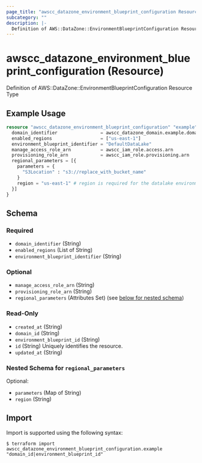 ```yaml
---
page_title: "awscc_datazone_environment_blueprint_configuration Resource - terraform-provider-awscc"
subcategory: ""
description: |-
  Definition of AWS::DataZone::EnvironmentBlueprintConfiguration Resource Type
---
```


# awscc_datazone_environment_blueprint_configuration (Resource)

Definition of AWS::DataZone::EnvironmentBlueprintConfiguration Resource Type

## Example Usage

```terraform
resource "awscc_datazone_environment_blueprint_configuration" "example" {
  domain_identifier                = awscc_datazone_domain.example.domain_id
  enabled_regions                  = ["us-east-1"]
  environment_blueprint_identifier = "DefaultDataLake"
  manage_access_role_arn           = awscc_iam_role.access.arn
  provisioning_role_arn            = awscc_iam_role.provisioning.arn
  regional_parameters = [{
    parameters = {
      "S3Location" : "s3://replace_with_bucket_name"
    }
    region = "us-east-1" # region is required for the datalake environment
  }]
}
```

<!-- schema generated by tfplugindocs -->
## Schema

### Required

- `domain_identifier` (String)
- `enabled_regions` (List of String)
- `environment_blueprint_identifier` (String)

### Optional

- `manage_access_role_arn` (String)
- `provisioning_role_arn` (String)
- `regional_parameters` (Attributes Set) (see [below for nested schema](#nestedatt--regional_parameters))

### Read-Only

- `created_at` (String)
- `domain_id` (String)
- `environment_blueprint_id` (String)
- `id` (String) Uniquely identifies the resource.
- `updated_at` (String)

<a id="nestedatt--regional_parameters"></a>
### Nested Schema for `regional_parameters`

Optional:

- `parameters` (Map of String)
- `region` (String)

## Import

Import is supported using the following syntax:

```shell
$ terraform import awscc_datazone_environment_blueprint_configuration.example "domain_id|environment_blueprint_id"
```